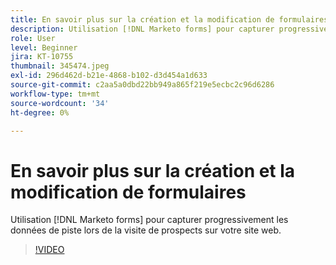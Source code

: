 ```yaml
---
title: En savoir plus sur la création et la modification de formulaires
description: Utilisation [!DNL Marketo forms] pour capturer progressivement les données de piste lors de la visite de prospects sur votre site web.
role: User
level: Beginner
jira: KT-10755
thumbnail: 345474.jpeg
exl-id: 296d462d-b21e-4868-b102-d3d454a1d633
source-git-commit: c2aa5a0dbd22bb949a865f219e5ecbc2c96d6286
workflow-type: tm+mt
source-wordcount: '34'
ht-degree: 0%

---
```


# En savoir plus sur la création et la modification de formulaires

Utilisation [!DNL Marketo forms] pour capturer progressivement les données de piste lors de la visite de prospects sur votre site web.

>[!VIDEO](https://video.tv.adobe.com/v/345474/?quality=12&learn=on)
